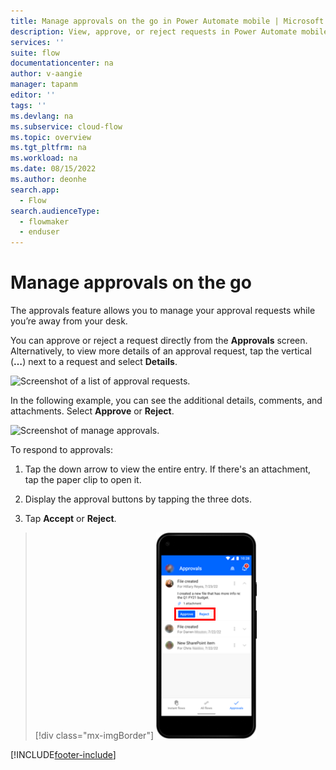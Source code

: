 ```yaml
---
title: Manage approvals on the go in Power Automate mobile | Microsoft Docs
description: View, approve, or reject requests in Power Automate mobile.
services: ''
suite: flow
documentationcenter: na
author: v-aangie
manager: tapanm
editor: ''
tags: ''
ms.devlang: na
ms.subservice: cloud-flow
ms.topic: overview
ms.tgt_pltfrm: na
ms.workload: na
ms.date: 08/15/2022
ms.author: deonhe
search.app: 
  - Flow
search.audienceType: 
  - flowmaker
  - enduser
---
```

# Manage approvals on the go

The approvals feature allows you to manage your approval requests while you’re away from your desk.

You can approve or reject a request directly from the **Approvals** screen. Alternatively, to view more details of an approval request, tap the vertical (**…**) next to a request and select **Details**.

![Screenshot of a list of approval requests.](media/android/manage-approvals-1.png "List of approval requests")

In the following example, you can see the additional details, comments, and attachments. Select **Approve** or **Reject**.

![Screenshot of manage approvals.](media/android/manage-approvals.png "Approval details")

To respond to approvals:

1. Tap the down arrow to view the entire entry.
    If there's an attachment, tap the paper clip to open it.

1. Display the approval buttons by tapping the three dots.

1. Tap **Accept** or **Reject**.

> [!div class="mx-imgBorder"]
> ![Screenshot of instant flows.](../media/mobile/manage-approvals.png "Instant flows")

[!INCLUDE[footer-include](../includes/footer-banner.md)]